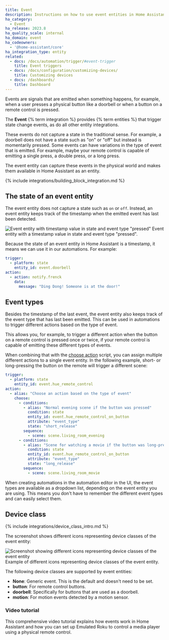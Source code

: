 ```yaml
---
title: Event
description: Instructions on how to use event entities in Home Assistant.
ha_category:
  - Event
ha_release: 2023.8
ha_quality_scale: internal
ha_domain: event
ha_codeowners:
  - '@home-assistant/core'
ha_integration_type: entity
related:
  - docs: /docs/automation/trigger/#event-trigger
    title: Event triggers
  - docs: /docs/configuration/customizing-devices/
    title: Customizing devices
  - docs: /dashboards/
    title: Dashboard
---
```


Events are signals that are emitted when something happens, for example, when a user presses a physical button like a doorbell or when a button on a remote control is pressed.

The **Event** {% term integration %} provides {% term entities %} that trigger state change events, as do all other entity integrations.

These events do not capture a state in the traditional sense. For example, a doorbell does not have a state such as "on" or "off" but instead is momentarily pressed. Some events can have variations in the type of event that is emitted. For example, maybe your remote control is capable of emitting a single press, a double press, or a long press.

The event entity can capture these events in the physical world and makes them available in Home Assistant as an entity.

{% include integrations/building_block_integration.md %}

## The state of an event entity

The event entity does not capture a state such as `on` or `off`. Instead, an event entity keeps track of the timestamp when the emitted event has last been detected.

<p class='img'>
  <img src='/images/integrations/event/event_timestamp.png' alt='Event entity with timestamp value in state and event type "pressed"'>
  Event entity with a timestamp value in state and event type "pressed".
</p>

Because the state of an event entity in Home Assistant is a timestamp, it means we can use it in our automations. For example:

```yaml
trigger:
  - platform: state
    entity_id: event.doorbell
action:
  - action: notify.frenck
    data:
      message: "Ding Dong! Someone is at the door!"
```

## Event types

Besides the timestamp of the last event, the event entity also keeps track of the event type that has last been emitted. This can be used in automations to trigger different actions based on the type of event.

This allows you, for example, to trigger a different action when the button on a remote control is pressed once or twice, if your remote control is capable of emitting these different types of events.

When combining that with the [choose action](/docs/scripts/#choose-a-group-of-actions) script, you can assign multiple different actions to a single event entity. In the following example, short- or long-pressing the button on the remote will trigger a different scene:

```yaml
trigger:
  - platform: state
    entity_id: event.hue_remote_control
action:
  - alias: "Choose an action based on the type of event"
    choose:
      - conditions:
        - alias: "Normal evening scene if the button was pressed"
          condition: state
          entity_id: event.hue_remote_control_on_button
          attribute: "event_type"
          state: "short_release"
        sequence:
          - scene: scene.living_room_evening
      - conditions:
        - alias: "Scene for watching a movie if the button was long-pressed"
          condition: state
          entity_id: event.hue_remote_control_on_button
          attribute: "event_type"
          state: "long_release"
        sequence:
          - scene: scene.living_room_movie
```

When creating automations in the automation editor in the UI, the event types are available as a dropdown list, depending on the event entity you are using. This means you don't have to remember the different event types and can easily select them.

## Device class

{% include integrations/device_class_intro.md %}

The screenshot shows different icons representing device classes of the event entity:

<p class='img'>
<img src='/images/integrations/event/device_class_event_icons.png' alt='Screenshot showing different icons representing device classes of the event entity' />
Example of different icons representing device classes of the event entity.
</p>

The following device classes are supported by event entities:

- **None**: Generic event. This is the default and doesn't need to be set.
- **button**: For remote control buttons.
- **doorbell**: Specifically for buttons that are used as a doorbell.
- **motion**: For motion events detected by a motion sensor.

### Video tutorial

This comprehensive video tutorial explains how events work in Home Assistant and how you can set up Emulated Roku to control a media player using a physical remote control.

<lite-youtube videoid="nDHh1OjyuMA" videotitle="Event Triggers Unveiled: Control the Home Assistant Media Player with Your Remote Control!" posterquality="maxresdefault"></lite-youtube>
